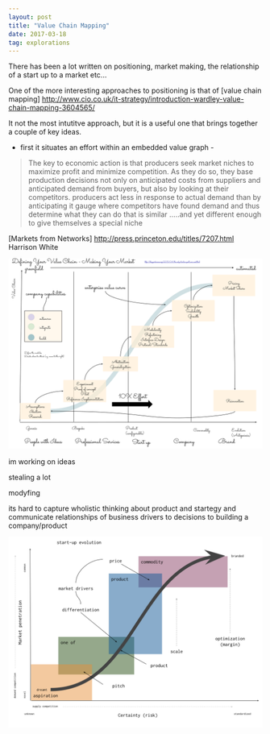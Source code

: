 ```yaml
---
layout: post
title: "Value Chain Mapping"
date: 2017-03-18
tag: explorations
---
```


There has been a lot written on positioning, market making, the relationship of a start up to a market etc...

One of the more interesting approaches to positioning is that of [value chain mapping] http://www.cio.co.uk/it-strategy/introduction-wardley-value-chain-mapping-3604565/

It not the most intutitve approach, but it is a useful one that brings together a couple of key ideas.

- first it situates an effort within an embedded value graph -

>The key to economic action is that producers seek market niches to maximize profit and minimize competition.  As they do so, they base production decisions not only on anticipated costs from suppliers and anticipated demand from buyers, but also by looking at their competitors.  producers act less in response to actual demand than by anticipating it  gauge where competitors have found demand and thus determine what they can do that is similar …..and yet  different enough to give themselves a special niche

[Markets from Networks] http://press.princeton.edu/titles/7207.html
Harrison White 

<img src="/explorations/Value_Chain_Mapping.svg" />

im working on ideas

stealing a lot

modyfing

its hard to capture wholistic thinking about product and startegy
and communicate relationships of business drivers to decisions to building a company/product

<img src="/explorations/start-up_evolution.svg" />
